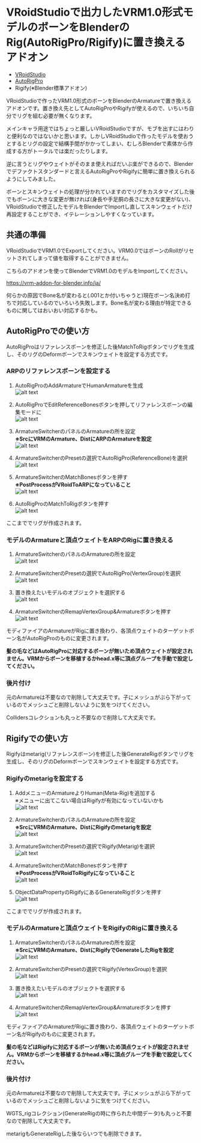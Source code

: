 # VRoidStudioで出力したVRM1.0形式モデルのボーンをBlenderのRig(AutoRigPro/Rigify)に置き換えるアドオン

- [VRoidStudio](https://vroid.com/studio)
- [AutoRigPro](https://blendermarket.com/products/auto-rig-pro)
- Rigify(※Blender標準アドオン)

VRoidStudioで作ったVRM1.0形式のボーンをBlenderのArmatureで置き換えるアドオンです。置き換え先としてAutoRigProやRigifyが使えるので、いちいち自分でリグを組む必要が無くなります。

メインキャラ用途ではちょっと厳しいVRoidStudioですが、モブを出すにはわりと便利なのではないかと思います。しかしVRoidStudioで作ったモデルを使おうとするとリグの設定で結構手間がかかってしまい、むしろBlenderで素体から作成する方がトータルでは楽だったりします。

逆に言うとリグやウェイトがそのまま使えればだいぶ楽ができるので、Blenderでデファクトスタンダードと言えるAutoRigProやRigifyに簡単に置き換えられるようにしてみました。

ボーンとスキンウェイトの処理が分かれていますのでリグをカスタマイズした後でもボーンに大きな変更が無ければ(身長や手足胴の長さに大きな変更がない)、VRoidStudioで修正したモデルをBlenderでImportし直してスキンウェイトだけ再設定することができ、イテレーションしやすくなっています。

## 共通の準備

VRoidStudioでVRM1.0でExportしてください。VRM0.0ではボーンのRollがリセットされてしまって値を取得することができません。

こちらのアドオンを使ってBlenderでVRM1.0のモデルをImportしてください。

https://vrm-addon-for-blender.info/ja/

何らかの原因でBone名が変わると(.001とか付いちゃうと)現在ボーン名決め打ちで対応しているのでいろいろ失敗します。Bone名が変わる理由が特定できるものに関してはおいおい対応するかも。


## AutoRigProでの使い方

AutoRigProはリファレンスボーンを修正した後MatchToRigボタンでリグを生成し、そのリグのDeformボーンでスキンウェイトを設定する方式です。

### ARPのリファレンスボーンを設定する

1. AutoRigProのAddArmatureでHumanArmatureを生成<br>
![alt text](imgs/arp-0.png)

1. AutoRigProでEditReferenceBonesボタンを押してリファレンスボーンの編集モードに<br>
![alt text](imgs/arp-1.png)

1. ArmatureSwitcherのパネルのArmatureの所を設定<br>
<b>※SrcにVRMのArmature、DistにARPのArmatureを設定</b><br>
![alt text](imgs/arp-2.png)

1. ArmatureSwitcherのPresetの選択でAutoRigPro(ReferenceBone)を選択<br>
![alt text](imgs/arp-3.png)

1. ArmatureSwitcherのMatchBonesボタンを押す<br>
<b>※PostProcessがVRoidToARPになっていること</b><br>
![alt text](imgs/arp-5.png)

1. AutoRigProのMatchToRigボタンを押す<br>
![alt text](imgs/arp-6.png)

ここまででリグが作成されます。

### モデルのArmatureと頂点ウェイトをARPのRigに置き換える

1. ArmatureSwitcherのパネルのArmatureの所を設定<br>
![alt text](imgs/arp-2.png)

1. ArmatureSwitcherのPresetの選択でAutoRigPro(VertexGroup)を選択<br>
![alt text](imgs/arp-9.png)

1. 置き換えたいモデルのオブジェクトを選択する<br>
![alt text](imgs/arp-7.png)

1. ArmatureSwitcherのRemapVertexGroup&Armatureボタンを押す<br>
![alt text](imgs/arp-8.png)


モディファイアのArmatureがRigに置き換わり、各頂点ウェイトのターゲットボーン名がAutoRigProのものに変更されます。

<b>髪の毛などはAutoRigProに対応するボーンが無いため頂点ウェイトが設定されません。VRMからボーンを移植するかhead.x等に頂点グループを手動で設定してください。</b>

### 後片付け

元のArmatureは不要なので削除して大丈夫です。子にメッシュがぶら下がっているのでメッシュごと削除しないように気をつけてください。

Collidersコレクションも丸っと不要なので削除して大丈夫です。

## Rigifyでの使い方

Rigifyはmetarig(リファレンスボーン)を修正した後GenerateRigボタンでリグを生成し、そのリグのDeformボーンでスキンウェイトを設定する方式です。

### Rigifyのmetarigを設定する

1. AddメニューのArmatureよりHuman(Meta-Rig)を追加する<br>
※メニューに出てこない場合はRigifyが有効になっていないかも<br>
![alt text](imgs/rigify-0.png)

1. ArmatureSwitcherのパネルのArmatureの所を設定<br>
<b>※SrcにVRMのArmature、DistにRigifyのmetarigを設定</b><br>
![alt text](imgs/rigify-5.png)

1. ArmatureSwitcherのPresetの選択でRigify(Metarig)を選択<br>
![alt text](imgs/rigify-1.png)

1. ArmatureSwitcherのMatchBonesボタンを押す<br>
<b>※PostProcessがVRoidToRigifyになっていること</b><br>
![alt text](imgs/rigify-2.png)

1. ObjectDataPropertyのRigifyにあるGenerateRigボタンを押す<br>
![alt text](imgs/rigify-3.png)

ここまででリグが作成されます。

### モデルのArmatureと頂点ウェイトをRigifyのRigに置き換える

1. ArmatureSwitcherのパネルのArmatureの所を設定<br>
<b>※SrcにVRMのArmature、DistにRigifyでGenerateしたRigを設定</b><br>
![alt text](imgs/rigify-6.png)

1. ArmatureSwitcherのPresetの選択でRigify(VertexGroup)を選択<br>
![alt text](imgs/rigify-4.png)

1. 置き換えたいモデルのオブジェクトを選択する<br>
![alt text](imgs/arp-7.png)

1. ArmatureSwitcherのRemapVertexGroup&Armatureボタンを押す<br>
![alt text](imgs/arp-8.png)

モディファイアのArmatureがRigに置き換わり、各頂点ウェイトのターゲットボーン名がRigifyのものに変更されます。

<b>髪の毛などはRigifyに対応するボーンが無いため頂点ウェイトが設定されません。VRMからボーンを移植するかhead.x等に頂点グループを手動で設定してください。</b>


### 後片付け

元のArmatureは不要なので削除して大丈夫です。子にメッシュがぶら下がっているのでメッシュごと削除しないように気をつけてください。

WGTS_rigコレクション(GenerateRigの時に作られた中間データ)も丸っと不要なので削除して大丈夫です。

metarigもGenerateRigした後ならいつでも削除できます。
